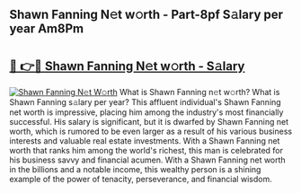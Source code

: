 ## Shawn Fanning N𝚎t w𝚘rth - Part-8pf S𝚊lary per year Am8Pm

# <h2><a href="http://gc3618r.nevu.top/?p=Shawn+Fanning">🔗 👉🔴 Shawn Fanning N𝚎t w𝚘rth - S𝚊lary</a></h2>

[![Shawn Fanning N𝚎t W𝚘rth](https://i.imgur.com/Oavwk0R.jpeg)](http://gc3618r.nevu.top/?p=Shawn+Fanning)
What is Shawn Fanning n𝚎t w𝚘rth? What is Shawn Fanning s𝚊lary per year?
This affluent individual's Shawn Fanning net worth is impressive, placing him among the industry's most financially successful. His salary is significant, but it is dwarfed by Shawn Fanning net worth, which is rumored to be even larger as a result of his various business interests and valuable real estate investments. With a Shawn Fanning net worth that ranks him among the world's richest, this man is celebrated for his business savvy and financial acumen. With a Shawn Fanning net worth in the billions and a notable income, this wealthy person is a shining example of the power of tenacity, perseverance, and financial wisdom.
